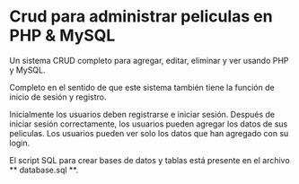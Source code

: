 Crud para administrar peliculas en PHP & MySQL
========

Un sistema CRUD completo para agregar, editar, eliminar y ver usando PHP y MySQL. 

Completo en el sentido de que este sistema también tiene la función de inicio de sesión y registro. 

Inicialmente los usuarios deben registrarse e iniciar sesión. Después de iniciar sesión correctamente, 
los usuarios pueden agregar los datos de sus peliculas. Los usuarios pueden ver solo los datos que han agregado con su login.

El script SQL para crear bases de datos y tablas está presente en el archivo ** database.sql **.
